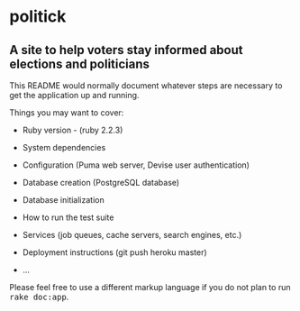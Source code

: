 # politick

## A site to help voters stay informed about elections and politicians

This README would normally document whatever steps are necessary to get the
application up and running.

Things you may want to cover:

* Ruby version - (ruby 2.2.3)

* System dependencies

* Configuration (Puma web server, Devise user authentication)

* Database creation (PostgreSQL database)

* Database initialization

* How to run the test suite

* Services (job queues, cache servers, search engines, etc.)

* Deployment instructions (git push heroku master)

* ...


Please feel free to use a different markup language if you do not plan to run
<tt>rake doc:app</tt>.
